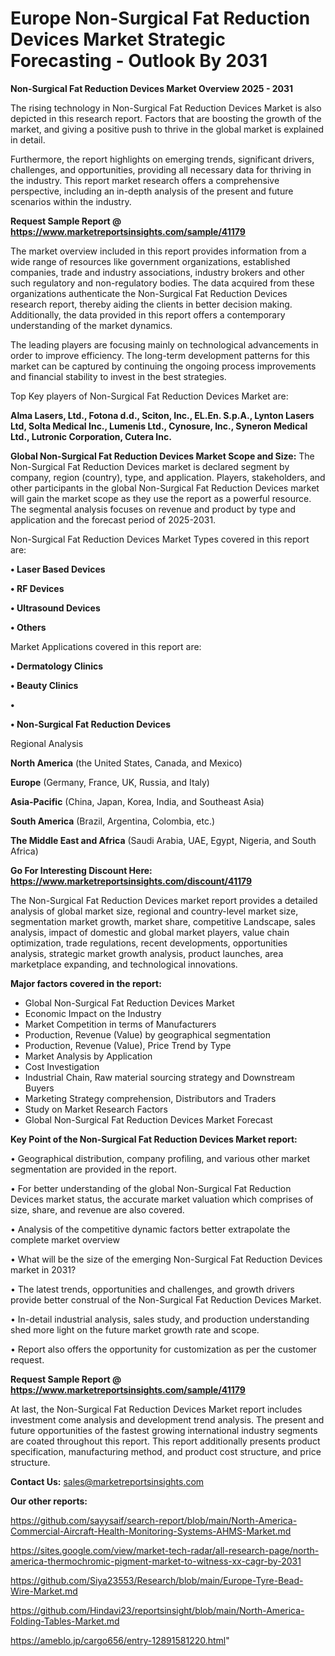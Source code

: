 # Europe Non-Surgical Fat Reduction Devices Market Strategic Forecasting - Outlook By 2031

<Strong> Non-Surgical Fat Reduction Devices Market Overview 2025 - 2031</strong>

The rising technology in Non-Surgical Fat Reduction Devices Market is also depicted in this research report. Factors that are boosting the growth of the market, and giving a positive push to thrive in the global market is explained in detail.

Furthermore, the report highlights on emerging trends, significant drivers, challenges, and opportunities, providing all necessary data for thriving in the industry. This report market research offers a comprehensive perspective, including an in-depth analysis of the present and future scenarios within the industry.

<strong>Request Sample Report @ <a href=https://www.marketreportsinsights.com/sample/41179>https://www.marketreportsinsights.com/sample/41179</a></strong>

The market overview included in this report provides information from a wide range of resources like government organizations, established companies, trade and industry associations, industry brokers and other such regulatory and non-regulatory bodies. The data acquired from these organizations authenticate the Non-Surgical Fat Reduction Devices research report, thereby aiding the clients in better decision making. Additionally, the data provided in this report offers a contemporary understanding of the market dynamics.

The leading players are focusing mainly on technological advancements in order to improve efficiency. The long-term development patterns for this market can be captured by continuing the ongoing process improvements and financial stability to invest in the best strategies.

Top Key players of Non-Surgical Fat Reduction Devices Market are:

<strong>Alma Lasers, Ltd., Fotona d.d., Sciton, Inc., EL.En. S.p.A., Lynton Lasers Ltd, Solta Medical Inc., Lumenis Ltd., Cynosure, Inc., Syneron Medical Ltd., Lutronic Corporation, Cutera Inc.</strong>

<strong><b>Global Non-Surgical Fat Reduction Devices Market Scope and Size:</b></strong>
The Non-Surgical Fat Reduction Devices market is declared segment by company, region (country), type, and application. Players, stakeholders, and other participants in the global Non-Surgical Fat Reduction Devices market will gain the market scope as they use the report as a powerful resource. The segmental analysis focuses on revenue and product by type and application and the forecast period of 2025-2031.

Non-Surgical Fat Reduction Devices Market Types covered in this report are:

<strong>•  Laser Based Devices

•  RF Devices

•  Ultrasound Devices

•  Others</strong>

Market Applications covered in this report are:

<strong>•  Dermatology Clinics

•  Beauty Clinics

•  

•  Non-Surgical Fat Reduction Devices</strong> 

Regional Analysis

<strong>North America</strong> (the United States, Canada, and Mexico)

<strong>Europe</strong> (Germany, France, UK, Russia, and Italy)

<strong>Asia-Pacific</strong> (China, Japan, Korea, India, and Southeast Asia)

<strong>South America</strong> (Brazil, Argentina, Colombia, etc.)

<strong>The Middle East and Africa</strong> (Saudi Arabia, UAE, Egypt, Nigeria, and South Africa)

<strong>Go For Interesting Discount Here: <a href=https://www.marketreportsinsights.com/discount/41179>https://www.marketreportsinsights.com/discount/41179</a></strong>

The Non-Surgical Fat Reduction Devices market report provides a detailed analysis of global market size, regional and country-level market size, segmentation market growth, market share, competitive Landscape, sales analysis, impact of domestic and global market players, value chain optimization, trade regulations, recent developments, opportunities analysis, strategic market growth analysis, product launches, area marketplace expanding, and technological innovations.

<strong><b>Major factors covered in the report:</b></strong>
<ul>
  <li>Global Non-Surgical Fat Reduction Devices Market </li>
  <li>Economic Impact on the Industry</li>
  <li>Market Competition in terms of Manufacturers</li>
  <li>Production, Revenue (Value) by geographical segmentation</li>
  <li>Production, Revenue (Value), Price Trend by Type</li>
  <li>Market Analysis by Application</li>
  <li>Cost Investigation</li>
  <li>Industrial Chain, Raw material sourcing strategy and Downstream Buyers</li>
  <li>Marketing Strategy comprehension, Distributors and Traders</li>
  <li>Study on Market Research Factors</li>
  <li>Global Non-Surgical Fat Reduction Devices Market Forecast</li>
</ul>

<strong><b>Key Point of the Non-Surgical Fat Reduction Devices Market report:</b></strong>

• Geographical distribution, company profiling, and various other market segmentation are provided in the report.

• For better understanding of the global Non-Surgical Fat Reduction Devices market status, the accurate market valuation which comprises of size, share, and revenue are also covered.

• Analysis of the competitive dynamic factors better extrapolate the complete market overview

• What will be the size of the emerging Non-Surgical Fat Reduction Devices market in 2031?

• The latest trends, opportunities and challenges, and growth drivers provide better construal of the Non-Surgical Fat Reduction Devices Market.

• In-detail industrial analysis, sales study, and production understanding shed more light on the future market growth rate and scope.

• Report also offers the opportunity for customization as per the customer request.

<strong>Request Sample Report @ <a href=https://www.marketreportsinsights.com/sample/41179>https://www.marketreportsinsights.com/sample/41179</a></strong>

At last, the Non-Surgical Fat Reduction Devices Market report includes investment come analysis and development trend analysis. The present and future opportunities of the fastest growing international industry segments are coated throughout this report. This report additionally presents product specification, manufacturing method, and product cost structure, and price structure.

<strong>Contact Us:</strong>
sales@marketreportsinsights.com

<strong>Our other reports:</strong>

<a href=https://github.com/sayysaif/search-report/blob/main/North-America-Commercial-Aircraft-Health-Monitoring-Systems-AHMS-Market.md>https://github.com/sayysaif/search-report/blob/main/North-America-Commercial-Aircraft-Health-Monitoring-Systems-AHMS-Market.md</a>

<a href=https://sites.google.com/view/market-tech-radar/all-research-page/north-america-thermochromic-pigment-market-to-witness-xx-cagr-by-2031>https://sites.google.com/view/market-tech-radar/all-research-page/north-america-thermochromic-pigment-market-to-witness-xx-cagr-by-2031</a>

<a href=https://github.com/Siya23553/Research/blob/main/Europe-Tyre-Bead-Wire-Market.md>https://github.com/Siya23553/Research/blob/main/Europe-Tyre-Bead-Wire-Market.md</a>

<a href=https://github.com/Hindavi23/reportsinsight/blob/main/North-America-Folding-Tables-Market.md>https://github.com/Hindavi23/reportsinsight/blob/main/North-America-Folding-Tables-Market.md</a>

<a href=https://ameblo.jp/cargo656/entry-12891581220.html>https://ameblo.jp/cargo656/entry-12891581220.html</a>"
